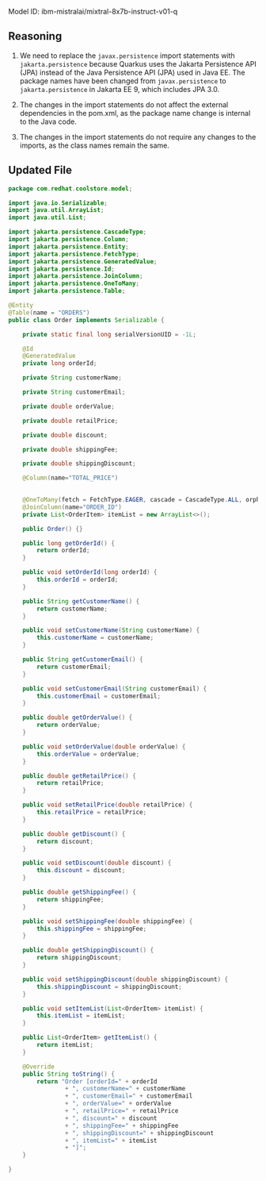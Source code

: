 Model ID: ibm-mistralai/mixtral-8x7b-instruct-v01-q

## Reasoning

1. We need to replace the `javax.persistence` import statements with `jakarta.persistence` because Quarkus uses the Jakarta Persistence API (JPA) instead of the Java Persistence API (JPA) used in Java EE. The package names have been changed from `javax.persistence` to `jakarta.persistence` in Jakarta EE 9, which includes JPA 3.0.

2. The changes in the import statements do not affect the external dependencies in the pom.xml, as the package name change is internal to the Java code.

3. The changes in the import statements do not require any changes to the imports, as the class names remain the same.

## Updated File

```java
package com.redhat.coolstore.model;

import java.io.Serializable;
import java.util.ArrayList;
import java.util.List;

import jakarta.persistence.CascadeType;
import jakarta.persistence.Column;
import jakarta.persistence.Entity;
import jakarta.persistence.FetchType;
import jakarta.persistence.GeneratedValue;
import jakarta.persistence.Id;
import jakarta.persistence.JoinColumn;
import jakarta.persistence.OneToMany;
import jakarta.persistence.Table;

@Entity
@Table(name = "ORDERS")
public class Order implements Serializable {

	private static final long serialVersionUID = -1L;

	@Id
	@GeneratedValue
	private long orderId;

	private String customerName;

	private String customerEmail;

	private double orderValue;

	private double retailPrice;

	private double discount;

	private double shippingFee;

	private double shippingDiscount;

	@Column(name="TOTAL_PRICE")

	
	@OneToMany(fetch = FetchType.EAGER, cascade = CascadeType.ALL, orphanRemoval = true)
	@JoinColumn(name="ORDER_ID")
	private List<OrderItem> itemList = new ArrayList<>();

	public Order() {}

	public long getOrderId() {
		return orderId;
	}

	public void setOrderId(long orderId) {
		this.orderId = orderId;
	}

	public String getCustomerName() {
		return customerName;
	}

	public void setCustomerName(String customerName) {
		this.customerName = customerName;
	}

	public String getCustomerEmail() {
		return customerEmail;
	}

	public void setCustomerEmail(String customerEmail) {
		this.customerEmail = customerEmail;
	}

	public double getOrderValue() {
		return orderValue;
	}

	public void setOrderValue(double orderValue) {
		this.orderValue = orderValue;
	}

	public double getRetailPrice() {
		return retailPrice;
	}

	public void setRetailPrice(double retailPrice) {
		this.retailPrice = retailPrice;
	}

	public double getDiscount() {
		return discount;
	}

	public void setDiscount(double discount) {
		this.discount = discount;
	}

	public double getShippingFee() {
		return shippingFee;
	}

	public void setShippingFee(double shippingFee) {
		this.shippingFee = shippingFee;
	}

	public double getShippingDiscount() {
		return shippingDiscount;
	}

	public void setShippingDiscount(double shippingDiscount) {
		this.shippingDiscount = shippingDiscount;
	}

	public void setItemList(List<OrderItem> itemList) {
		this.itemList = itemList;
	}

	public List<OrderItem> getItemList() {
		return itemList;
	}

	@Override
	public String toString() {
		return "Order [orderId=" + orderId
				+ ", customerName=" + customerName
				+ ", customerEmail=" + customerEmail
				+ ", orderValue=" + orderValue
				+ ", retailPrice=" + retailPrice
				+ ", discount=" + discount
				+ ", shippingFee=" + shippingFee
				+ ", shippingDiscount=" + shippingDiscount
				+ ", itemList=" + itemList 
				+ "]";
	}

}
```
